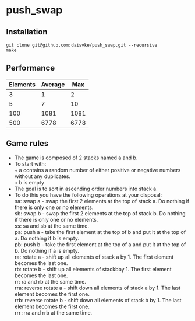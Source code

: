 # push_swap

## Installation
```
git clone git@github.com:daisvke/push_swap.git --recursive
make
```

## Performance

| Elements | Average | Max |
|------|------|------|
| 3 | 1 | 2 |
| 5 | 7 | 10 |
| 100 | 1081 | 1081 |
| 500 | 6778 | 6778 |

## Game rules

* The game is composed of 2 stacks named a and b.
* To start with:<br />
   ◦ a contains a random number of either positive or negative numbers without any duplicates.<br />
   ◦ b is empty
* The goal is to sort in ascending order numbers into stack a.
* To do this you have the following operations at your disposal:<br />
  sa: swap a - swap the first 2 elements at the top of stack a. Do nothing if there is only one or no elements.<br />
  sb: swap b - swap the first 2 elements at the top of stack b. Do nothing if there is only one or no elements.<br />
  ss: sa and sb at the same time.<br />
  pa: push a - take the first element at the top of b and put it at the top of a. Do nothing if b is empty.<br />
  pb: push b - take the first element at the top of a and put it at the top of b. Do nothing if a is empty.<br />
  ra: rotate a - shift up all elements of stack a by 1. The first element becomes the last one.<br />
  rb: rotate b - shift up all elements of stackbby 1. The first element becomes the last one.<br />
  rr: ra and rb at the same time.<br />
  rra: reverse rotate a - shift down all elements of stack a by 1. The last element becomes the first one.<br />
  rrb: reverse rotate b - shift down all elements of stack b by 1. The last element becomes the first one.<br />
  rrr :rra and rrb at the same time.
